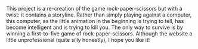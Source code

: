 This project is a re-creation of the game rock-paper-scissors but with a twist: it contains a storyline. Rather than simply playing against a computer, this computer, as the little animation in the beginning is trying to tell, has become intelligent and is trying to kill you. The only way to survive is by winning a first-to-five game of rock-paper-scissors. Although the website a little unprofessional (quite silly honestly), I hope you like it! 